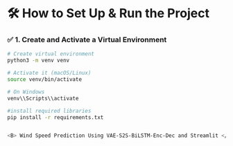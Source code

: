 # 🛠️ How to Set Up & Run the Project

### ✅ 1. Create and Activate a Virtual Environment

```bash
# Create virtual environment
python3 -m venv venv

# Activate it (macOS/Linux)
source venv/bin/activate

# On Windows
venv\\Scripts\\activate

#install required libraries
pip install -r requirements.txt


<B> Wind Speed Prediction Using VAE-S2S-BiLSTM-Enc-Dec and Streamlit </B>
